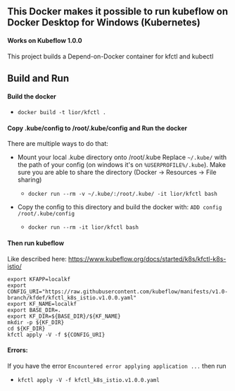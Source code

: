 ## This Docker makes it possible to run kubeflow on Docker Desktop for Windows (Kubernetes)
#### Works on Kubeflow 1.0.0
This project builds a Depend-on-Docker container for kfctl and kubectl

## Build and Run

#### Build the docker
- `docker build -t lior/kfctl .`

#### Copy .kube/config to /root/.kube/config and Run the docker
There are multiple ways to do that:
- Mount your local .kube directory onto /root/.kube
Replace `~/.kube/` with the path of your config (on windows it's on `%USERPROFILE%/.kube`).  Make sure you are able to share the directory (Docker -> Resources -> File sharing)
  - `docker run --rm -v ~/.kube/:/root/.kube/ -it lior/kfctl bash`

- Copy the config to this directory and build the docker with: `ADD config /root/.kube/config`
  - `docker run --rm -it lior/kfctl bash`

#### Then run kubeflow
Like described here: https://www.kubeflow.org/docs/started/k8s/kfctl-k8s-istio/
```
export KFAPP=localkf
export CONFIG_URI="https://raw.githubusercontent.com/kubeflow/manifests/v1.0-branch/kfdef/kfctl_k8s_istio.v1.0.0.yaml"
export KF_NAME=localkf
export BASE_DIR=.
export KF_DIR=${BASE_DIR}/${KF_NAME}
mkdir -p ${KF_DIR}
cd ${KF_DIR}
kfctl apply -V -f ${CONFIG_URI}
```

#### Errors:
If you have the error `Encountered error applying application ...` then run 
- `kfctl apply -V -f kfctl_k8s_istio.v1.0.0.yaml`